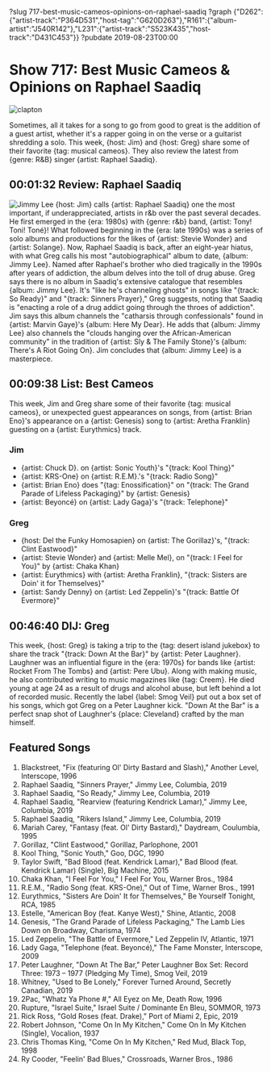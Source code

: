?slug 717-best-music-cameos-opinions-on-raphael-saadiq
?graph {"D262":{"artist-track":"P364D531","host-tag":"G620D263"},"R161":{"album-artist":"J540R142"},"L231":{"artist-track":"S523K435","host-track":"D431C453"}}
?pubdate 2019-08-23T00:00

# Show 717: Best Music Cameos & Opinions on Raphael Saadiq
![clapton](//static.soundopinions.org/images/2019/clapton_beatles.jpg)

Sometimes, all it takes for a song to go from good to great is the addition of a guest artist, whether it's a rapper going in on the verse or a guitarist shredding a solo. This week, {host: Jim} and {host: Greg} share some of their favorite {tag: musical cameos}. They also review the latest from {genre: R&B} singer {artist: Raphael Saadiq}.


## 00:01:32 Review: Raphael Saadiq
![Jimmy Lee](https://s3.amazonaws.com/sound-images/images/2019/JimmyLee.jpg)
{host: Jim} calls {artist: Raphael Saadiq} one the most important, if underappreciated, artists in r&b over the past several decades. He first emerged in the {era: 1980s} with {genre: r&b} band, {artist: Tony! Toni! Toné}! What followed beginning in the {era: late 1990s} was a series of solo albums and productions for the likes of {artist: Stevie Wonder} and {artist: Solange}. Now, Raphael Saadiq is back, after an eight-year hiatus, with what Greg calls his most "autobiographical" album to date, {album: Jimmy Lee}. Named after Raphael's brother who died tragically in the 1990s after years of addiction, the album delves into the toll of drug abuse.  Greg says there is no album in Saadiq's extensive catalogue that resembles {album: Jimmy Lee}. It's "like he's channeling ghosts" in songs like "{track: So Ready}" and "{track: Sinners Prayer}," Greg suggests, noting that Saadiq is "enacting a role of a drug addict going through the throes of addiction".  Jim says this album channels the "catharsis through confessionals" found in {artist: Marvin Gaye}'s {album: Here My Dear}. He adds that {album: Jimmy Lee} also channels the "clouds hanging over the African-American community" in the tradition of {artist: Sly & The Family Stone}'s {album: There's A Riot Going On}. Jim concludes that {album: Jimmy Lee} is a masterpiece.

## 00:09:38 List: Best Cameos
This week, Jim and Greg share some of their favorite {tag: musical cameos}, or unexpected guest appearances on songs, from {artist: Brian Eno}'s appearance on a {artist: Genesis} song to {artist: Aretha Franklin} guesting on a {artist: Eurythmics} track.

### Jim
- {artist: Chuck D}. on {artist: Sonic Youth}'s "{track: Kool Thing}"
- {artist: KRS-One} on {artist: R.E.M}.'s "{track: Radio Song}"
- {artist: Brian Eno} does "{tag: Enossification}" on "{track: The Grand Parade of Lifeless Packaging}" by {artist: Genesis}
- {artist: Beyoncé} on {artist: Lady Gaga}'s "{track: Telephone}"

### Greg
- {host: Del the Funky Homosapien} on {artist: The Gorillaz}'s, "{track: Clint Eastwood}"
- {artist: Stevie Wonder} and {artist: Melle Mel}, on "{track: I Feel for You}" by {artist: Chaka Khan}
- {artist: Eurythmics} with {artist: Aretha Franklin}, "{track: Sisters are Doin' it for Themselves}"
- {artist: Sandy Denny} on {artist: Led Zeppelin}'s "{track: Battle Of Evermore}"

## 00:46:40 DIJ: Greg
This week, {host: Greg} is taking a trip to the {tag: desert island jukebox} to share the track "{track: Down At the Bar}" by {artist: Peter Laughner}. Laughner was an influential figure in the {era: 1970s} for bands like {artist: Rocket From The Tombs} and {artist: Pere Ubu}. Along with making music, he also contributed writing to music magazines like {tag: Creem}. He died young at age 24 as a result of drugs and alcohol abuse, but left behind a lot of recorded music. Recently the label {label: Smog Veil} put out a box set of his songs, which got Greg on a Peter Laughner kick. "Down At the Bar" is a perfect snap shot of Laughner's {place: Cleveland} crafted by the man himself.


## Featured Songs
1. Blackstreet, "Fix (featuring Ol' Dirty Bastard and Slash)," Another Level, Interscope, 1996
1. Raphael Saadiq, "Sinners Prayer," Jimmy Lee, Columbia, 2019
1. Raphael Saadiq, "So Ready," Jimmy Lee, Columbia, 2019
1. Raphael Saadiq, "Rearview (featuring Kendrick Lamar)," Jimmy Lee, Columbia, 2019
1. Raphael Saadiq, "Rikers Island," Jimmy Lee, Columbia, 2019
1. Mariah Carey, "Fantasy (feat. Ol' Dirty Bastard)," Daydream, Coulumbia, 1995
1. Gorillaz, "Clint Eastwood," Gorillaz, Parlophone, 2001
1. Kool Thing, "Sonic Youth," Goo, DGC, 1990
1. Taylor Swift, "Bad Blood (feat. Kendrick Lamar)," Bad Blood (feat. Kendrick Lamar) (Single), Big Machine, 2015
1. Chaka Khan, "I Feel For You," I Feel For You, Warner Bros., 1984
1. R.E.M., "Radio Song (feat. KRS-One)," Out of Time, Warner Bros., 1991
1. Eurythmics, "Sisters Are Doin' It for Themselves," Be Yourself Tonight, RCA, 1985
1. Estelle, "American Boy (feat. Kanye West)," Shine, Atlantic, 2008
1. Genesis, "The Grand Parade of Lifeless Packaging," The Lamb Lies Down on Broadway, Charisma, 1974
1. Led Zeppelin, "The Battle of Evermore," Led Zeppelin IV, Atlantic, 1971
1. Lady Gaga, "Telephone (feat. Beyoncé)," The Fame Monster, Interscope, 2009
1. Peter Laughner, "Down At The Bar," Peter Laughner Box Set: Record Three: 1973 – 1977 (Pledging My Time), Smog Veil, 2019
1. Whitney, "Used to Be Lonely," Forever Turned Around, Secretly Canadian, 2019
1. 2Pac, "Whatz Ya Phone #," All Eyez on Me, Death Row, 1996
1. Rupture, "Israel Suite," Israel Suite / Dominante En Bleu, SOMMOR, 1973
1. Rick Ross, "Gold Roses (feat. Drake)," Port of Miami 2, Epic, 2019
1. Robert Johnson, "Come On In My Kitchen," Come On In My Kitchen (Single), Vocalion, 1937
1. Chris Thomas King, "Come On In My Kitchen," Red Mud, Black Top, 1998
1. Ry Cooder, "Feelin' Bad Blues," Crossroads, Warner Bros., 1986
